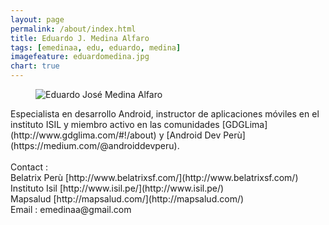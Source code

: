 ```yaml
---
layout: page
permalink: /about/index.html
title: Eduardo J. Medina Alfaro
tags: [emedinaa, edu, eduardo, medina]
imagefeature: eduardomedina.jpg
chart: true
---
```

<figure>
  <img src="{{ site.url }}/images/eduardomedina.jpg" alt="Eduardo José Medina Alfaro">
  <figcaption></figcaption>
</figure>
Especialista en desarrollo Android, instructor de aplicaciones móviles  en el instituto ISIL y miembro activo  en las comunidades [GDGLima](http://www.gdglima.com/#!/about) y [Android Dev Perù](https://medium.com/@androiddevperu). <br/><br/>
Contact :<br/>
Belatrix Perù [http://www.belatrixsf.com/](http://www.belatrixsf.com/)<br/>
Instituto Isil [http://www.isil.pe/](http://www.isil.pe/)<br/>
Mapsalud [http://mapsalud.com/](http://mapsalud.com/)<br/>
Email : emedinaa@gmail.com
